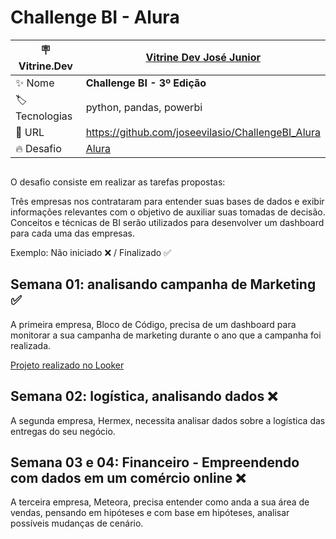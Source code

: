 # Challenge BI - Alura



| :placard: Vitrine.Dev |   [Vitrine Dev José Junior](https://cursos.alura.com.br/vitrinedev/joseevilasio/) |
| -------------  | --- |
| :sparkles: Nome        | **Challenge BI - 3º Edição**
| :label: Tecnologias | python, pandas, powerbi
| :rocket: URL         | https://github.com/joseevilasio/ChallengeBI_Alura
| :fire: Desafio     | [Alura](https://www.alura.com.br/challenges/bi-3/semana-01-analisando-campanha-marketing)

<!-- Inserir imagem com a #vitrinedev ao final do link -->
![]()

O desafio consiste em realizar as tarefas propostas:

Três empresas nos contrataram para entender suas bases de dados e exibir informações relevantes com o objetivo de auxiliar suas tomadas de decisão.
Conceitos e técnicas de BI serão utilizados para desenvolver um dashboard para cada uma das empresas.


Exemplo: Não iniciado ❌ / Finalizado ✅ 

## Semana 01: analisando campanha de Marketing ✅ 
  A primeira empresa, Bloco de Código, precisa de um dashboard para monitorar a sua campanha de marketing durante o ano que a campanha foi realizada.
  
  [Projeto realizado no Looker](https://lookerstudio.google.com/reporting/b24808c1-c7e0-4052-918e-2a34b707ce2c)

## Semana 02: logística, analisando dados  ❌
  A segunda empresa, Hermex, necessita analisar dados sobre a logística das entregas do seu negócio.

## Semana 03 e 04: Financeiro - Empreendendo com dados em um comércio online ❌
  A terceira empresa, Meteora, precisa entender como anda a sua área de vendas, pensando em hipóteses e com base em hipóteses, analisar possíveis mudanças de cenário. 

